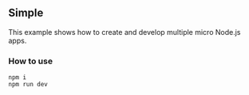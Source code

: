 ## Simple

This example shows how to create and develop multiple micro Node.js apps.

### How to use

```
npm i
npm run dev
```

